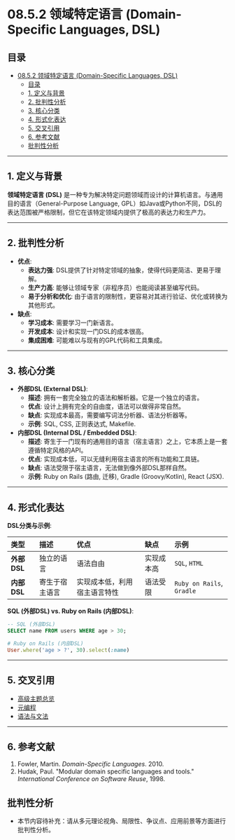 # 08.5.2 领域特定语言 (Domain-Specific Languages, DSL)

## 目录

- [08.5.2 领域特定语言 (Domain-Specific Languages, DSL)](#0852-领域特定语言-domain-specific-languages-dsl)
  - [目录](#目录)
  - [1. 定义与背景](#1-定义与背景)
  - [2. 批判性分析](#2-批判性分析)
  - [3. 核心分类](#3-核心分类)
  - [4. 形式化表达](#4-形式化表达)
  - [5. 交叉引用](#5-交叉引用)
  - [6. 参考文献](#6-参考文献)
  - [批判性分析](#批判性分析)

---

## 1. 定义与背景

**领域特定语言 (DSL)** 是一种专为解决特定问题领域而设计的计算机语言。与通用目的语言（General-Purpose Language, GPL）如Java或Python不同，DSL的表达范围被严格限制，但它在该特定领域内提供了极高的表达力和生产力。

---

## 2. 批判性分析

- **优点**:
  - **表达力强**: DSL提供了针对特定领域的抽象，使得代码更简洁、更易于理解。
  - **生产力高**: 能够让领域专家（非程序员）也能阅读甚至编写代码。
  - **易于分析和优化**: 由于语言的限制性，更容易对其进行验证、优化或转换为其他形式。
- **缺点**:
  - **学习成本**: 需要学习一门新语言。
  - **开发成本**: 设计和实现一门DSL的成本很高。
  - **集成困难**: 可能难以与现有的GPL代码和工具集成。

---

## 3. 核心分类

- **外部DSL (External DSL)**:
  - **描述**: 拥有一套完全独立的语法和解析器。它是一个独立的语言。
  - **优点**: 设计上拥有完全的自由度，语法可以做得非常自然。
  - **缺点**: 实现成本最高，需要编写词法分析器、语法分析器等。
  - **示例**: SQL, CSS, 正则表达式, Makefile.
- **内部DSL (Internal DSL / Embedded DSL)**:
  - **描述**: 寄生于一门现有的通用目的语言（宿主语言）之上，它本质上是一套遵循特定风格的API。
  - **优点**: 实现成本低，可以无缝利用宿主语言的所有功能和工具链。
  - **缺点**: 语法受限于宿主语言，无法做到像外部DSL那样自然。
  - **示例**: Ruby on Rails (路由, 迁移), Gradle (Groovy/Kotlin), React (JSX).

---

## 4. 形式化表达

**DSL分类与示例**:

| 类型 | 描述 | 优点 | 缺点 | 示例 |
| :--- | :--- | :--- | :--- | :--- |
| **外部DSL** | 独立的语言 | 语法自由 | 实现成本高 | `SQL`, `HTML` |
| **内部DSL** | 寄生于宿主语言 | 实现成本低，利用宿主语言特性 | 语法受限 | `Ruby on Rails`, `Gradle` |

**SQL (外部DSL) vs. Ruby on Rails (内部DSL)**:

```sql
-- SQL (外部DSL)
SELECT name FROM users WHERE age > 30;
```

```ruby
# Ruby on Rails (内部DSL)
User.where('age > ?', 30).select(:name)
```

---

## 5. 交叉引用

- [高级主题总览](README.md)
- [元编程](08.5.1_Metaprogramming.md)
- [语法与文法](../08.1_Language_Design_and_Specification/08.1.2_Syntax_and_Grammars.md)

---

## 6. 参考文献

1. Fowler, Martin. *Domain-Specific Languages*. 2010.
2. Hudak, Paul. "Modular domain specific languages and tools." *International Conference on Software Reuse*, 1998.

## 批判性分析

- 本节内容待补充：请从多元理论视角、局限性、争议点、应用前景等方面进行批判性分析。
